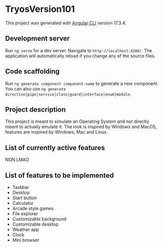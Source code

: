 # TryosVersion101

This project was generated with [Angular CLI](https://github.com/angular/angular-cli) version 17.3.4.

## Development server

Run `ng serve` for a dev server. Navigate to `http://localhost:4200/`. The application will automatically reload if you change any of the source files.

## Code scaffolding

Run `ng generate component component-name` to generate a new component. You can also use `ng generate directive|pipe|service|class|guard|interface|enum|module`.



## Project description

This project is meant to simulate an Operating System and not directly meant to actually emulate it. The look is inspired by Windows and MacOS, features are inspired by Windows, Mac and Linux.

## List of currently active features

NON LMAO

## List of features to be implemented

- Taskbar
- Desktop
- Start button
- Calculator
- Arcade style games
- File explorer
- Customizable background
- Customizable desktop
- Weather app
- Clock
- Mini browser
